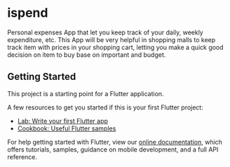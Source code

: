 # ispend

Personal expenses App that let you keep track of your daily, weekly expenditure, etc. This App will be very helpful in shopping malls to keep track item with prices in your shopping cart, letting you make a quick good decision on item to buy base on important and budget.

## Getting Started

This project is a starting point for a Flutter application.

A few resources to get you started if this is your first Flutter project:

- [Lab: Write your first Flutter app](https://flutter.dev/docs/get-started/codelab)
- [Cookbook: Useful Flutter samples](https://flutter.dev/docs/cookbook)

For help getting started with Flutter, view our
[online documentation](https://flutter.dev/docs), which offers tutorials,
samples, guidance on mobile development, and a full API reference.
